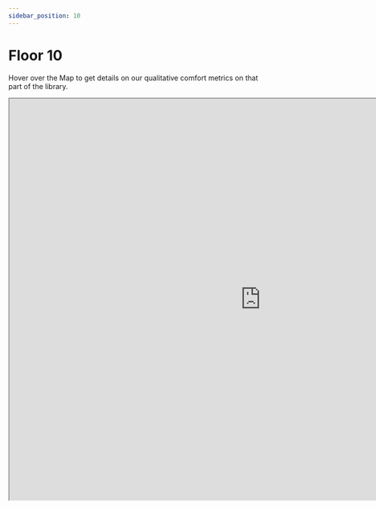 ```yaml
---
sidebar_position: 10
---
```


# Floor 10

Hover over the Map to get details on our qualitative comfort metrics on that part of the library. 

<iframe src="https://suobset.github.io/iCons/iCons3-CS1/qualitative-floormaps/floor10.html" width="1000" height="800"></iframe>